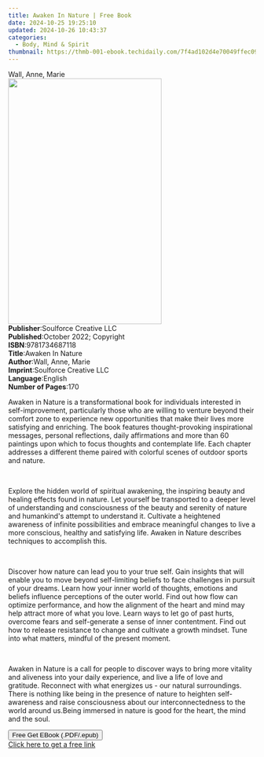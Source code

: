 ```yaml
---
title: Awaken In Nature | Free Book
date: 2024-10-25 19:25:10
updated: 2024-10-26 10:43:37
categories:
  - Body, Mind & Spirit
thumbnail: https://thmb-001-ebook.techidaily.com/7f4ad102d4e70049ffec095ae617d062df23152e48faf1ecc45d89592a24dc45.jpg
---
```

<main id="book-container">
  <div class="flex flex-col">
    <div class="book-brief flex-1 py-6 px-4 sm:p-6 md:py-10 md:px-8">
      <!-- brief-->
      <div class="book-brief-main">Wall, Anne, Marie</div>
    </div>
    <div
      class="book-meta-info flex-1 grid gap-4 col-start-1 col-end-3 row-start-1 sm:mb-6 sm:grid-cols-4 lg:gap-6 lg:col-start-2 lg:row-end-6 lg:row-span-6 lg:mb-0"
    >
      <div
        class="book-meta-info-left place-content-center mt-4 p-4 text-sm leading-6 col-start-2 col-span-2 dark:text-slate-400"
      >
        <img
          class="w-full h-500 object-cover rounded-lg sm:h-255 sm:col-span-2 lg:col-span-full"
          src="https://img-001-ebook.techidaily.com/9d614f30cae77989ad2cfc100ba224ef5ef804af8d1202c2ceb3a202e819f346.jpg"
          alt=""
          width="312"
          height="500"
        />
      </div>
      <div
        class="book-meta-info-right mt-2 col-start-1 row-start-2 col-span-3 self-center"
      >
        <!-- meta data  -->
        <div class="flex flex-col px-4 md:px-8">
          <div class="flex-1">
            <strong>Publisher</strong>:<span class="px-2"
              >Soulforce Creative LLC</span
            >
          </div>
          <div class="flex-1">
            <strong>Published</strong>:<span class="px-2"
              >October 2022; Copyright</span
            >
          </div>
          <div class="flex-1">
            <strong>ISBN</strong>:<span class="px-2">9781734687118</span>
          </div>
          <div class="flex-1">
            <strong>Title</strong>:<span class="px-2">Awaken In Nature</span>
          </div>
          <div class="flex-1">
            <strong>Author</strong>:<span class="px-2">Wall, Anne, Marie</span>
          </div>
          <div class="flex-1">
            <strong>Imprint</strong>:<span class="px-2"
              >Soulforce Creative LLC</span
            >
          </div>
          <div class="flex-1">
            <strong>Language</strong>:<span class="px-2">English</span>
          </div>
          <div class="flex-1">
            <strong>Number of Pages</strong>:<span class="px-2">170</span>
          </div>
        </div>
      </div>
    </div>
    <div class="book-description flex-1 py-6 px-4 sm:p-6 md:py-10 md:px-8">
      <div class="book-description-main">
        <div accordion-content="" id="description">
          <p>
            Awaken in Nature is a transformational book for individuals
            interested in self-improvement, particularly those who are willing
            to venture beyond their comfort zone to experience new opportunities
            that make their lives more satisfying and enriching. The book
            features thought-provoking inspirational messages, personal
            reflections, daily affirmations and more than 60 paintings upon
            which to focus thoughts and contemplate life. Each chapter addresses
            a different theme paired with colorful scenes of outdoor sports and
            nature.&nbsp;
          </p>
          <p><br /></p>
          <p>
            Explore the hidden world of spiritual awakening, the inspiring
            beauty and healing effects found in nature. Let yourself be
            transported to a deeper level of understanding and consciousness of
            the beauty and serenity of nature and humankind's attempt to
            understand it. Cultivate a heightened awareness of infinite
            possibilities and embrace meaningful changes to live a more
            conscious, healthy and satisfying life. Awaken in Nature describes
            techniques to accomplish this.
          </p>
          <p><br /></p>
          <p>
            Discover how nature can lead you to your true self. Gain insights
            that will enable you to move beyond self-limiting beliefs to face
            challenges in pursuit of your dreams. Learn how your inner world of
            thoughts, emotions and beliefs influence perceptions of the outer
            world. Find out how flow can optimize performance, and how the
            alignment of the heart and mind may help attract more of what you
            love. Learn ways to let go of past hurts, overcome fears and
            self-generate a sense of inner contentment. Find out how to release
            resistance to change and cultivate a growth mindset. Tune into what
            matters, mindful of the present moment.
          </p>
          <p><br /></p>
          <p>
            Awaken in Nature is a call for people to discover ways to bring more
            vitality and aliveness into your daily experience, and live a life
            of love and gratitude. Reconnect with what energizes us - our
            natural surroundings. There is nothing like being in the presence of
            nature to heighten self-awareness and raise consciousness about our
            interconnectedness to the world around us.<span
              style="color: rgb(12, 97, 171)"
            ></span
            >Being immersed in nature is good for the heart, the mind and the
            soul.
          </p>
        </div>
        <div class="accordion-fader"></div>
      </div>
    </div>
    <div class="book-excerpts flex-1 py-6 px-4 sm:p-6 md:py-10 md:px-8"></div>
    <div
      class="book-about-author flex-1 py-6 px-4 sm:p-6 md:py-10 md:px-8"
    ></div>
    <div class="book-free-get flex-1 py-6 px-4 sm:p-6 md:py-10 md:px-8">
      <button
        id="btn-free-get"
        class="bg-blue-500 hover:bg-blue-700 text-white font-bold py-2 px-4 rounded"
      >
        Free Get EBook (.PDF/.epub)
      </button>
      <div id="countdown-display" class="px-2 text-lg mt-2"></div>
      <a
        id="free-link"
        class="hidden bg-blue-500 hover:bg-blue-700 text-white font-bold py-2 px-4 rounded"
        href="https://www.ebooks.com/en-us/book/210681914/awaken-in-nature/wall-anne-marie/"
        target="_blank"
        >Click here to get a free link</a
      >
    </div>
    <script>
      let countdownTime = 0;
      let countdownInterval = null;
      document
        .getElementById('btn-free-get')
        .addEventListener('click', startCountdown);
      function startCountdown() {
        countdownTime = new Date().getTime() + 60000 * 3;
        countdownInterval = setInterval(updateCountdown, 1000);
        document.getElementById('btn-free-get').disabled = true;
        document
          .getElementById('btn-free-get')
          .classList.add('bg-gray-500', 'cursor-not-allowed');
      }
      function updateCountdown() {
        let currentTime = new Date().getTime();
        let timeLeft = countdownTime - currentTime;
        let secondsLeft = Math.floor(timeLeft / 1000);
        document.getElementById('countdown-display').innerHTML =
          `Remaining time: ${secondsLeft} seconds.`;
        if (secondsLeft <= 0) {
          clearInterval(countdownInterval);
          document.getElementById('btn-free-get').classList.add('hidden');
          document.getElementById('free-link').classList.remove('hidden');
          document.getElementById('countdown-display').innerHTML = '';
        }
      }
    </script>
  </div>
</main>

